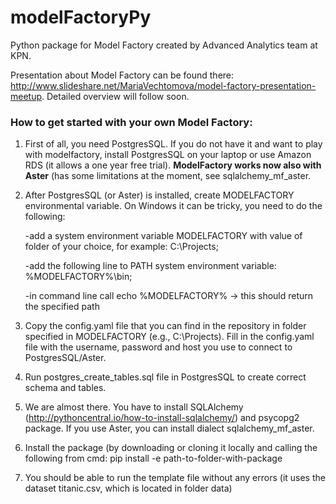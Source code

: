 # modelFactoryPy
Python package for Model Factory created by Advanced Analytics team at KPN.

Presentation about Model Factory can be found there: http://www.slideshare.net/MariaVechtomova/model-factory-presentation-meetup.
Detailed overview will follow soon.

### How to get started with your own Model Factory:

1) First of all, you need PostgresSQL. If you do not have it and want to play with modelfactory, install PostgresSQL on your laptop or use Amazon RDS (it allows a one year free trial). **ModelFactory works now also with Aster** (has some limitations at the moment, see sqlalchemy_mf_aster.

2) After PostgresSQL (or Aster) is installed, create MODELFACTORY environmental variable. On Windows it can be tricky, you need to do the following:
   
      -add a system environment variable MODELFACTORY with value of folder of your choice, for example: C:\Projects;
      
      -add the following line to PATH system environment variable: %MODELFACTORY%\bin;
      
      -in command line call echo %MODELFACTORY% -> this should return the specified path
      
3) Copy the config.yaml file that you can find in the repository in folder specified in MODELFACTORY (e.g., C:\Projects). Fill in the config.yaml file with the username, password and host you use to connect to PostgresSQL/Aster.

4) Run postgres_create_tables.sql file in PostgresSQL to create correct schema and tables.

5) We are almost there. You have to install SQLAlchemy (http://pythoncentral.io/how-to-install-sqlalchemy/) and psycopg2 package. If you use Aster, you can install dialect sqlalchemy_mf_aster.

6) Install the package (by downloading or cloning it locally and calling the following from cmd: pip install -e path-to-folder-with-package

7) You should be able to run the template file without any errors (it uses the dataset titanic.csv, which is located in folder data)
